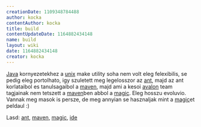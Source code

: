 ```yaml
---
creationDate: 1109348784488 
author: kocka 
contentAuthor: kocka 
title: build 
contentUpdateDate: 1164882434148 
name: build 
layout: wiki 
date: 1164882434148 
creator: kocka 
---
```

[Java](java.html) kornyezetekhez a [unix](unix.html) make utility soha nem volt eleg felexibilis, se pedig eleg portolhato, igy szuletett meg legelosszor az [ant](ant.html), majd az ant korlataibol es tanulsagaibol a [maven](maven.html), majd ami a kesoi [avalon](avalon.html) team tagjainak nem tetszett a [maven](maven.html)ben abbol a [magic](magic.html). Eleg hosszu evoluvio. Vannak meg masok is persze, de meg annyian se hasznaljak mint a [magic](magic.html)et peldaul :)

Lasd: [ant](ant.html), [maven](maven.html), [magic](magic.html), [ide](IDE.html)


